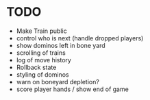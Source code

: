
# TODO 
* Make Train public
* control who is next (handle dropped players)
* show dominos left in bone yard
* scrolling of trains
* log of move history
* Rollback state
* styling of dominos
* warn on boneyard depletion?
* score player hands / show end of game